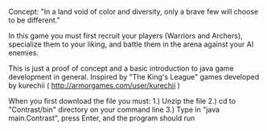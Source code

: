 Concept: "In a land void of color and diversity, only a brave few will choose to be different."

In this game you must first recruit your players (Warriors and Archers), specialize them to your liking, and battle them 
in the arena against your AI enemies. 

This is just a proof of concept and a basic introduction to java game development in general.
Inspired by "The King's League" games developed by kurechii ( http://armorgames.com/user/kurechii )

When you first download the file you must:
  1.) Unzip the file
  2.) cd to "Contrast/bin" directory on your command line
  3.) Type in "java main.Contrast", press Enter, and the program should run
